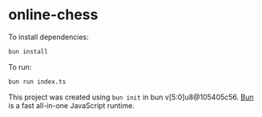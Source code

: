 # online-chess

To install dependencies:

```bash
bun install
```

To run:

```bash
bun run index.ts
```

This project was created using `bun init` in bun v[5:0]u8@105405c56. [Bun](https://bun.sh) is a fast all-in-one JavaScript runtime.
